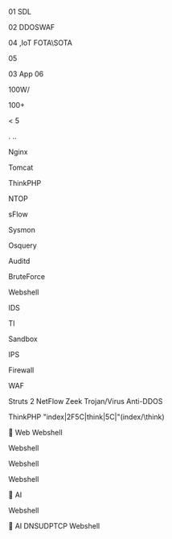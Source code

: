 
  





01 
 SDL

02 
DDOSWAF 

04 
 ,IoT FOTA\SOTA  

05 
 

03 
  App
06 
 



      
















 


 


 


 





 

 

 

100W/

100+

< 5





   .
..


Nginx

Tomcat

ThinkPHP



NTOP

sFlow

Sysmon

Osquery

Auditd

BruteForce

Webshell

IDS

TI

Sandbox

IPS

Firewall

WAF

Struts 2 NetFlow Zeek
Trojan/Virus  Anti-DDOS

 











 


ThinkPHP "index|2F5C|think|5C|"(index/\think\)

 Web
Webshell

Webshell

 Webshell

 Webshell 

 AI






Webshell





 

 AI
DNSUDPTCP
Webshell







